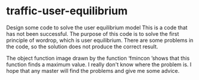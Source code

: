 # traffic-user-equilibrium
Design some code to solve the user equilibrium model
This is a code that has not been successful. 
The purpose of this code is to solve the first principle of wordrop, which is user equilibrium. 
There are some problems in the code, so the solution does not produce the correct result. 

The object function image drawn by the function ‘fmincon ’shows that this function finds a maximum value. 
I really don't know where the problem is. 
I hope that any master will find the problems and give me some advice.
